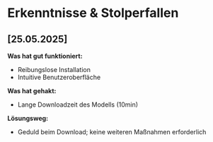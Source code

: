 # Erkenntnisse & Stolperfallen

## [25.05.2025]

**Was hat gut funktioniert:**
- Reibungslose Installation
- Intuitive Benutzeroberfläche

**Was hat gehakt:**
- Lange Downloadzeit des Modells (10min)

**Lösungsweg:**
- Geduld beim Download; keine weiteren Maßnahmen erforderlich
```